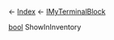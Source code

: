 ← [Index](Api-Index) ← [IMyTerminalBlock](Sandbox.ModAPI.Ingame.IMyTerminalBlock)

[bool](System.Boolean) ShowInInventory

